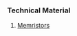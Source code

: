### Technical Material
1. [Memristors](https://github.com/DUTh-FET/Team-Research/tree/master/3.%20Frequently%20Asked%20Questions/1.%20Memristors)
